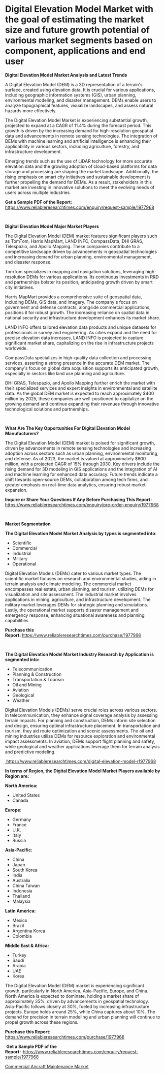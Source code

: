 <p><h1>Digital Elevation Model Market with the goal of estimating the market size and future growth potential of various market segments based on component, applications and end user</h1></p><p><strong>Digital Elevation Model Market Analysis and Latest Trends</strong></p>
<p><p>A Digital Elevation Model (DEM) is a 3D representation of a terrain's surface, created using elevation data. It is crucial for various applications, including geographic information systems (GIS), urban planning, environmental modeling, and disaster management. DEMs enable users to analyze topographical features, visualize landscapes, and assess natural hazards more effectively.</p><p>The Digital Elevation Model Market is experiencing substantial growth, projected to expand at a CAGR of 11.4% during the forecast period. This growth is driven by the increasing demand for high-resolution geospatial data and advancements in remote sensing technologies. The integration of DEMs with machine learning and artificial intelligence is enhancing their applicability in various sectors, including agriculture, forestry, and infrastructure development.</p><p>Emerging trends such as the use of LiDAR technology for more accurate elevation data and the growing adoption of cloud-based platforms for data storage and processing are shaping the market landscape. Additionally, the rising emphasis on smart city initiatives and sustainable development is further propelling the demand for DEMs. As a result, stakeholders in this market are investing in innovative solutions to meet the evolving needs of users across multiple industries.</p></p>
<p><strong>Get a Sample PDF of the Report:&nbsp;</strong> <a href="https://www.reliableresearchtimes.com/enquiry/request-sample/1977968?utm_campaign=3040&utm_medium=2&utm_source=Github&utm_content=ia&utm_term=10032025&utm_id=digital-elevation-model">https://www.reliableresearchtimes.com/enquiry/request-sample/1977968</a></p>
<p>&nbsp;</p>
<p><strong>Digital Elevation Model Major Market Players</strong></p>
<p><p>The Digital Elevation Model (DEM) market features significant players such as TomTom, Harris MapMart, LAND INFO, CompassData, DHI GRAS, Telespazio, and Apollo Mapping. These companies contribute to a competitive landscape driven by advancements in geospatial technologies and increasing demand for urban planning, environmental management, and disaster response.</p><p>TomTom specializes in mapping and navigation solutions, leveraging high-resolution DEMs for various applications. Its continuous investments in R&D and partnerships bolster its position, anticipating growth driven by smart city initiatives.</p><p>Harris MapMart provides a comprehensive suite of geospatial data, including DEMs, GIS data, and imagery. The company's focus on government and defense contracts, alongside commercial applications, positions it for robust growth. The increasing reliance on spatial data in national security and infrastructure development enhances its market share.</p><p>LAND INFO offers tailored elevation data products and unique datasets for professionals in survey and engineering. As cities expand and the need for precise elevation data increases, LAND INFO is projected to capture significant market share, capitalizing on the rise in infrastructure projects worldwide.</p><p>CompassData specializes in high-quality data collection and processing services, asserting a strong presence in the accurate DEM market. The company's focus on global data acquisition supports its anticipated growth, especially in sectors like land use planning and agriculture.</p><p>DHI GRAS, Telespazio, and Apollo Mapping further enrich the market with their specialized services and expert insights in environmental and satellite data. As the global DEM market is expected to reach approximately $400 million by 2025, these companies are well-positioned to capitalize on the growing demand and continue expanding their revenues through innovative technological solutions and partnerships.</p></p>
<p>&nbsp;</p>
<p><strong>What Are The Key Opportunities For Digital Elevation Model Manufacturers?</strong></p>
<p><p>The Digital Elevation Model (DEM) market is poised for significant growth, driven by advancements in remote sensing technologies and increasing adoption across sectors such as urban planning, environmental monitoring, and defense. As of 2023, the market is valued at approximately $600 million, with a projected CAGR of 15% through 2030. Key drivers include the rising demand for 3D modeling in GIS applications and the integration of AI and machine learning for enhanced data accuracy. Future trends indicate a shift towards open-source DEMs, collaboration among tech firms, and greater emphasis on real-time data analytics, ensuring robust market expansion.</p></p>
<p><strong>Inquire or Share Your Questions If Any Before Purchasing This Report:</strong> <a href="https://www.reliableresearchtimes.com/enquiry/pre-order-enquiry/1977968?utm_campaign=3040&utm_medium=2&utm_source=Github&utm_content=ia&utm_term=10032025&utm_id=digital-elevation-model">https://www.reliableresearchtimes.com/enquiry/pre-order-enquiry/1977968</a></p>
<p>&nbsp;</p>
<p><strong>Market Segmentation</strong></p>
<p><strong>The Digital Elevation Model Market Analysis by types is segmented into:</strong></p>
<p><ul><li>Scientific</li><li>Commercial</li><li>Industrial</li><li>Military</li><li>Operational</li></ul></p>
<p><p>Digital Elevation Models (DEMs) cater to various market types. The scientific market focuses on research and environmental studies, aiding in terrain analysis and climate modeling. The commercial market encompasses real estate, urban planning, and tourism, utilizing DEMs for visualization and site assessment. The industrial market involves applications in mining, agriculture, and infrastructure development. The military market leverages DEMs for strategic planning and simulations. Lastly, the operational market supports disaster management and emergency response, enhancing situational awareness and planning capabilities.</p></p>
<p><strong>Purchase this Report:&nbsp;</strong><a href="https://www.reliableresearchtimes.com/purchase/1977968?utm_campaign=3040&utm_medium=2&utm_source=Github&utm_content=ia&utm_term=10032025&utm_id=digital-elevation-model">https://www.reliableresearchtimes.com/purchase/1977968</a></p>
<p>&nbsp;</p>
<p><strong>The Digital Elevation Model Market Industry Research by Application is segmented into:</strong></p>
<p><ul><li>Telecommunication</li><li>Planning & Construction</li><li>Transportation & Tourism</li><li>Oil and Mining</li><li>Aviation</li><li>Geological</li><li>Weather</li></ul></p>
<p><p>Digital Elevation Models (DEMs) serve crucial roles across various sectors. In telecommunication, they enhance signal coverage analysis by assessing terrain impacts. For planning and construction, DEMs inform site selection and design, ensuring optimal infrastructure placement. In transportation and tourism, they aid route optimization and scenic assessments. The oil and mining industries utilize DEMs for resource exploration and environmental impact assessments. In aviation, DEMs support flight planning and safety, while geological and weather applications leverage them for terrain analysis and predictive modeling.</p></p>
<p><a href="https://www.reliableresearchtimes.com/digital-elevation-model-r1977968?utm_campaign=3040&utm_medium=2&utm_source=Github&utm_content=ia&utm_term=10032025&utm_id=digital-elevation-model">&nbsp;https://www.reliableresearchtimes.com/digital-elevation-model-r1977968</a></p>
<p><strong>In terms of Region, the Digital Elevation Model Market Players available by Region are:</strong></p>
<p>
    <p> <strong> North America: </strong>
        <ul>
            <li>United States</li>
            <li>Canada</li>
        </ul>
        </p> 
    <p> <strong> Europe: </strong>
        <ul>
            <li>Germany</li>
            <li>France</li>
            <li>U.K.</li>
            <li>Italy</li>
            <li>Russia</li>
        </ul>
        </p> 
    <p> <strong> Asia-Pacific: </strong>
        <ul>
            <li>China</li>
            <li>Japan</li>
            <li>South Korea</li>
            <li>India</li>
            <li>Australia</li>
            <li>China Taiwan</li>
            <li>Indonesia</li>
            <li>Thailand</li>
            <li>Malaysia</li>
        </ul>
        </p> 
    <p> <strong> Latin America: </strong>
        <ul>
            <li>Mexico</li>
            <li>Brazil</li>
            <li>Argentina Korea</li>
            <li>Colombia</li>
        </ul>
        </p> 
    <p> <strong> Middle East & Africa: </strong>
        <ul>
            <li>Turkey</li>
            <li>Saudi</li>
            <li>Arabia</li>
            <li>UAE</li>
            <li>Korea</li>
        </ul>
    </p>
    </p>
<p><p>The Digital Elevation Model (DEM) market is experiencing significant growth, particularly in North America, Asia-Pacific, Europe, and China. North America is expected to dominate, holding a market share of approximately 35%, driven by advancements in geospatial technology. Asia-Pacific follows closely at 30%, fueled by increasing infrastructure projects. Europe holds around 25%, while China captures about 10%. The demand for precision in terrain modeling and urban planning will continue to propel growth across these regions.</p></p>
<p><strong>Purchase this Report: </strong><a href="https://www.reliableresearchtimes.com/purchase/1977968?utm_campaign=3040&utm_medium=2&utm_source=Github&utm_content=ia&utm_term=10032025&utm_id=digital-elevation-model">https://www.reliableresearchtimes.com/purchase/1977968</a></p>
<p>&nbsp;<strong>Get a Sample PDF of the Report:&nbsp;&nbsp;</strong><a href="https://www.reliableresearchtimes.com/enquiry/request-sample/1977968?utm_campaign=3040&utm_medium=2&utm_source=Github&utm_content=ia&utm_term=10032025&utm_id=digital-elevation-model">https://www.reliableresearchtimes.com/enquiry/request-sample/1977968</a></p>
<p><strong></strong></p>
<p><p><a href="https://github.com/penecorodz74/Market-Research-Report-List-1/blob/main/commercial-aircraft-maintenance-market.md?utm_campaign=3040&utm_medium=2&utm_source=Github&utm_content=ia&utm_term=10032025&utm_id=digital-elevation-model">Commercial Aircraft Maintenance Market</a></p></p>